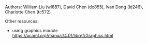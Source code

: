 Authors: William Liu (wl687), David Chen (dc855), Ivan Dong (id246), Charlotte Chen (tc572)

Other resources:
- using graphics module https://ocaml.org/manual/4.01/libref/Graphics.html